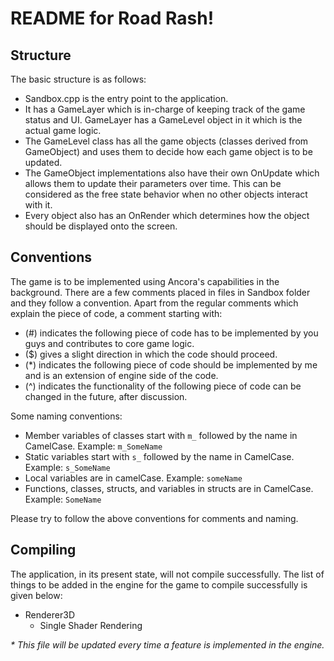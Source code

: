 # README for Road Rash!

## Structure

The basic structure is as follows:
 * Sandbox.cpp is the entry point to the application.
 * It has a GameLayer which is in-charge of keeping track of the game status and UI. GameLayer has a GameLevel object in it which is the actual game logic.
 * The GameLevel class has all the game objects (classes derived from GameObject) and uses them to decide how each game object is to be updated.
 * The GameObject implementations also have their own OnUpdate which allows them to update their parameters over time. This can be considered as the free state behavior when no other objects interact with it.
 * Every object also has an OnRender which determines how the object should be displayed onto the screen.

## Conventions

The game is to be implemented using Ancora's capabilities in the background. There are a few comments placed in files in Sandbox folder and they follow a convention. Apart from the regular comments which explain the piece of code, a comment starting with:
 * (#) indicates the following piece of code has to be implemented by you guys and contributes to core game logic.
 * ($) gives a slight direction in which the code should proceed.
 * (*) indicates the following piece of code should be implemented by me and is an extension of engine side of the code.
 * (^) indicates the functionality of the following piece of code can be changed in the future, after discussion.

Some naming conventions:
 * Member variables of classes start with ```m_``` followed by the name in CamelCase. Example: ```m_SomeName```
 * Static variables start with ```s_``` followed by the name in CamelCase. Example: ```s_SomeName```
 * Local variables are in camelCase. Example: ```someName```
 * Functions, classes, structs, and variables in structs are in CamelCase. Example: ```SomeName```

Please try to follow the above conventions for comments and naming.

## Compiling

The application, in its present state, will not compile successfully. The list of things to be added in the engine for the game to compile successfully is given below:
 * Renderer3D
     - Single Shader Rendering

_* This file will be updated every time a feature is implemented in the engine._
